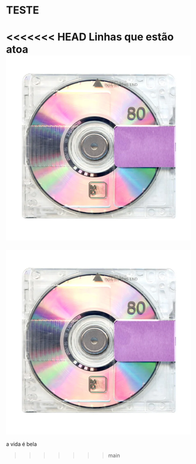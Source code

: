# TESTE
<<<<<<< HEAD
Linhas que estão atoa
![a](IMG_0239.PNG)
=======
![a](IMG_0239.PNG)

a vida é bela
>>>>>>> main
